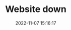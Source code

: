 ---
title: Website down
date: 2022-11-07 15:16:17
resolved: false
resolvedWhen: 
severity: down
affected:
  - Website
section: issue
---